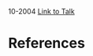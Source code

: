 

10-2004
[Link to Talk](https://www.churchofjesuschrist.org/study/general-conference/2004/10/priesthood-session?lang=eng)



# References
